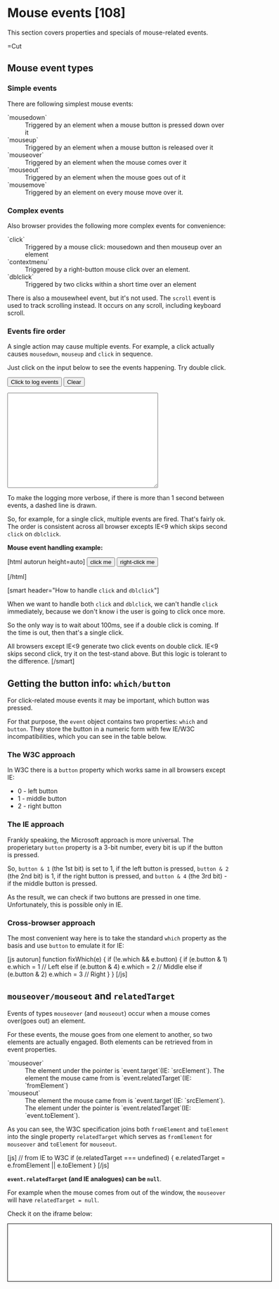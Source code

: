 
# Mouse events [108]

This section covers properties and specials of mouse-related events.

=Cut


## Mouse event types   


### Simple events   
There are following simplest mouse events:
<dl>
<dt>`mousedown`</dt>
<dd>Triggered by an element when a mouse button is pressed down over it</dd>
<dt>`mouseup`</dt>
<dd>Triggered by an element when a mouse button is released over it</dd>
<dt>`mouseover`</dt>
<dd>Triggered by an element when the mouse comes over it</dd>
<dt>`mouseout`</dt>
<dd>Triggered by an element when the mouse goes out of it</dd>
<dt>`mousemove`</dt>
<dd>Triggered by an element on every mouse move over it.</dd>
</dl>


### Complex events   
Also browser provides the following more complex events for convenience:

<dl>
<dt>`click`</dt>
<dd>Triggered by a mouse click: mousedown and then mouseup over an element</dd>
<dt>`contextmenu`</dt>
<dd>Triggered by a right-button mouse click over an element.</dd>
<dt>`dblclick`</dt>
<dd>Triggered by two clicks within a short time over an element</dd>
</dl>

There is also a mousewheel event, but it's not used. The `scroll` event is used to track scrolling instead. It occurs on any scroll, including keyboard scroll.


### Events fire order   

A single action may cause multiple events. For example, a click actually causes `mousedown`, `mouseup` and `click` in sequence.

Just click on the input below to see the events happening. Try double click.

<input onmousedown="return logMouse(event)" onmouseup="return logMouse(event)" onclick="return logMouse(event)" oncontextmenu="return logMouse(event)" ondblclick="return logMouse(event)" value="Click to log events" type="button" /> <input onclick="logClear('test')" value="Clear" type="button" /> <form id="testform" name="testform"> <textarea rows="14" cols="40"></textarea></form>

To make the logging more verbose, if there is more than 1 second between events, a dashed line is drawn. 

So, for example, for a single click, multiple events are fired. That's fairly ok. The order is consistent across all browser excepts IE&lt;9 which skips second `click` on `dblclick`.

<b>Mouse event handling example:</b>

[html autorun height=auto]
<input type="button" value="click me" id="btn">
<input type="button" value="right-click me" id="btn2">


<script> 
document.getElementById('btn').onclick = function() {
  alert('click!')
}

document.getElementById('btn2').oncontextmenu = function() {
  alert('right click!')
}
</script>
[/html]


[smart header="How to handle `click` and `dblclick`"]

When we want to handle both `click` and `dblclick`, we can't handle `click` immediately, because we don't know i the user is going to click once more. 

So the only way is to wait about 100ms, see if a double click is coming. If the time is out, then that's a single click. 

All browsers except IE&lt;9 generate two click events on double click. IE&lt;9 skips second click, try it on the test-stand above. But this logic is tolerant to the difference.
[/smart]



## Getting the button info: `which/button`   

For click-related mouse events it may be important, which button was pressed. 

For that purpose, the `event` object contains two properties: `which` and `button`. They store the button in a numeric form with few IE/W3C incompatibilities, which you can see in the table below.


### The W3C approach   

In W3C there is a `button` property which works same in all browsers except IE:

<ul>
<li>0 - left button</li>
<li>1 - middle button</li>
<li>2 - right button</li>
</ul>


### The IE approach   

Frankly speaking, the Microsoft approach is more universal. The properietary `button` property is a 3-bit number, every bit is up if the button is pressed.

So, <code>button & 1</code> (the 1st bit) is set to 1, if the left button is pressed, <code>button & 2</code> (the 2nd bit) is 1, if the right button is pressed, and <code>button & 4</code> (the 3rd bit) - if the middle button is pressed.

As the result, we can check if two buttons are pressed in one time. Unfortunately, this is possible only in IE. 


### Cross-browser approach   

The most convenient way here is to take the standard `which` property as the basis and use `button` to emulate it for IE:

[js autorun]
function fixWhich(e) {
  if (!e.which && e.button) {
    if (e.button & 1) e.which = 1      // Left
    else if (e.button & 4) e.which = 2 // Middle
    else if (e.button & 2) e.which = 3 // Right
  }
}
[/js]


## `mouseover/mouseout` and `relatedTarget`   

Events of types `mouseover` (and `mouseout`) occur when a mouse comes over(goes out) an element.

For these events, the mouse goes from one element to another, so two elements are actually engaged. Both elements can be retrieved from in event properties.

<dl>
<dt>`mouseover`</dt>
<dd>The element under the pointer is `event.target`(IE: `srcElement`).
The element the mouse came from is `event.relatedTarget`(IE: `fromElement`)
</dd>
<dt>`mouseout`</dt>
<dd>The element the mouse came from is `event.target`(IE: `srcElement`).
The element under the pointer is `event.relatedTarget`(IE: `event.toElement`).</dd>
</dl>
 
As you can see, the W3C specification joins both `fromElement` and `toElement` into the single property `relatedTarget` which serves as `fromElement` for `mouseover` and `toElement` for `mouseout`.

[js]
// from IE to W3C
if (e.relatedTarget === undefined) {
  e.relatedTarget = e.fromElement || e.toElement
}
[/js]

<b>`event.relatedTarget` (and IE analogues) can be `null`</b>.

For example when the mouse comes from out of the window, the `mouseover` will have `relatedTarget = null`.

Check it on the iframe below:

<iframe style="border:1px solid black; overflow: hidden; height:130px; width: 600px" src="/files/tutorial/browser/events/mouseoverout.html">

The source code in the playground: [play src="/assets/browser/events/mouseoverout.html"].



## `Mousemove` and `mouseover` frequency   

`Mousemove` triggers on every mouse movement. It's target is the topmost and most nested element which is covered by mouse.

[sum]
`Mousemove` and `mouseover/mouseout` trigger when browser internal timing allows.

That means if you move the mouse fast, intermediate DOM elements and parents are be skipped.
[/sum]

So you can move over an element without any `mousemove/mouseover` triggered on it.

You can move from a child through parent without any mouse event on the parent.

Although browser can skip intermediate elements, it guarantees that as far as `mouseover` was triggered, the `mouseout` will trigger too. 


### Test stand   

Try that on the test stand below. Move the mouse lightningly fast over the elements. There can be no events, or only the red `div` will get them, or only the green one.

Also try fast-moving it from the red child. The parent will be ignored.


<div id="green" class="green" onmouseover="return logMouseMove(event)" onmouseout="return logMouseMove(event)" onmousemove="return logMouseMove(event)" ><div id="red" class="red">Text</div></div>


<input onclick="logClear('move')" value="Clear" type="button" /> <form id="moveform" name="moveform"> <textarea rows="18" cols="40"></textarea></form>



## `Mouseout` to a child element   

The mouse pointer can only be over a <b>single</b> element in one moment of time. The one which is <i>topmost</i>, with maximal `z-index` and <i>deepest</i>, the most nested.

<b>When mouse goes to a child element, the parent triggers `mouseout`.</b> So it looks like the mouse has left the parent, but it just moved into a child.

The blue `DIV` in the example below has the event-printing handler.
See how it looks, move the mouse from blue to red.

<div class="parent" style="background:blue;width:200px;height:200px;position:relative" onmouseover="mol(event, this)" onmouseout="mol(event, this)">
    <div class="child" style="background:red;width:100px;height:100px;position:absolute;left:50px;top:50px">
    </div>
</div>

<textarea style="height:100px;width:400px" id="mouseoverlog"></textarea>
<input type="button" onclick="document.getElementById('mouseoverlog').value=''" value="Clear">

<script>
function mol(event, elem) {
  var area = document.getElementById("mouseoverlog")
  area.value += event.type+' '+elem.className+' [target: '+(event.target||event.srcElement).className+']\n'
  area.scrollTop = area.scrollHeight
}
</script>

When moving from the parent to the child, the events are:
<ol>
<li>`mouseout` on the parent</li>
<li>`mouseover` on the child, which bubbles to the parent and triggers it's handler.</li>
</ol>

So, there is actually a pair of events, which may spoil the code behavior if not taken into account.


### The `mouseenter/mouseleave` events.   

Usually, we don't want to care about the mouse moving to child elements.
All we want is to know when the mouse enters the element and when it leaves.

There are `mouseenter` and `mouseleave` events to handle this, described in <a href="http://www.w3.org/TR/DOM-Level-3-Events/#event-type-mouseenter">DOM Level 3</a> specification and supported by IE.

For the rest of the browsers, we need to filter out mouseouts to children. The standard trick is to check the `relatedTarget`, and do nothing if we are still inside the parent.

In the example below, we use `mouseout` for all browsers, but filter it through `isOutside` which ascends through parents of `relatedTarget` until it either meets the parent (this means we're inside) or reaches the top node (we're outside).

[html autorun run height=160]
<div style="padding:10px;border: 1px solid blue" id="parent">
 <p>Move the mouse in and outside of here. The blue box parent has <i>many</i> other <b>elements</b> inside.</p>
 <p>They do not generate extra `mouseover/mouseout` events.</p>
</div>
event

<script>
function isOutside(evt, parent) {
  var elem = evt.relatedTarget || evt.toElement || evt.fromElement

  while ( elem && elem !== parent) {
    elem = elem.parentNode;
  }

  if ( elem !== parent) {
    return true
  }
}

var parent = document.getElementById('parent')

parent.onmouseover = parent.onmouseout = function(e) {
  e = e || event
  
  if (isOutside(e, this)) {
    parent.nextSibling.nodeValue = new Date() + ' ' + e.type 
  } 
}   
</script>
[/html]


[task src="task/rollover.md"]


## Mouse coordinates: `clientX(Y)`,`pageX(Y)`   

For mouse-related event handling, a cross-browser way of getting coordinates is often needed.


### Relative to window   

There is a great cross-browser property pair `clientX/clientY` which contain coordinates relative to `window`.

If your window is 500x500, and the mouse is in the center, then  `clientX` and `clientY` are both equal to 250.

If you scroll down, left or up without moving the mouse - the values of  `clientX/clientY` don't change, because they are relative to the window, not the document.

Move the mouse over the input to see `clientX/clientY`:
[html]
<input onmousemove="this.value = event.clientX+':'+event.clientY">
[/html]
<input onmousemove="this.value = event.clientX+':'+event.clientY">



### Relative to document   

Usually, to process an event we need mouse position relative to document, with scroll. The W3C standard provides a property pair `pageX/pageY` for that. 

If your window is 500x500, and the mouse is in the middle, then both `pageX` and `pageY` equal 250. If you scroll it 250 pixels down, the value of `pageY` becomes 500. 

So, the pair `pageX/pageY` contains coordinates relative to document top-left corner, with all scrolls.

They are supported by all browsers except IE&lt;9. 

Move the mouse over the input to see `pageX/pageY` (except IE&lt;9):
[html]
<input onmousemove="this.value = event.pageX+':'+event.pageY">
[/html]
<input onmousemove="this.value = event.pageX+':'+event.pageY">


#### IE&lt;9 workaround   

In older IEs, page coordinates can be calculated by adding document scroll to `clientX/clientY`. 

If the document is in standards mode, then the page scroll is on  `HTML` element: `document.documentElement.scrollLeft`, in quirks mode it's on the `BODY`: `document.body.scrollLeft`.

So let's try both. And if nothing is set (possible if in quirks mode and the body hasn't loaded yet), then the scroll is `0`.

[js]
var html = document.documentElement
var body = document.body
e.pageX = e.clientX + (html.scrollLeft || body && body.scrollLeft || 0)
[/js]

We're almost done. But there is one more subtle feature for IE. The `document` in IE may be shifted from (0,0) position. The shift is kept in `document.documentElement.clientLeft/clientTop` (no quirks mode), so we'll need to take it into account as well.

The following code provides a reliable `pageX/pageY` for IE, even if it's not there:
[js autorun]
function fixPageXY(e) {
  if (e.pageX == null && e.clientX != null ) { 
    var html = document.documentElement
    var body = document.body

    e.pageX = e.clientX + (html.scrollLeft || body && body.scrollLeft || 0)
    e.pageX -= html.clientLeft || 0
    
    e.pageY = e.clientY + (html.scrollTop || body && body.scrollTop || 0)
    e.pageY -= html.clientTop || 0
  }
}
[/js]



### The demo of mouse coordinates   
 
The following example shows mouse coordinates relative to the document for all browsers.

[js autorun]
document.onmousemove = function(e) {
  e = e || window.event
  fixPageXY(e)

  document.getElementById('mouseX').value = e.pageX
  document.getElementById('mouseY').value = e.pageY
}
[/js]

Coordinate X:<input type="text" id="mouseX"/>
Coordinate Y:<input type="text" id="mouseY"/>


## Right click: `oncontextmenu`   

By default, the browser shows it's own context menu on right mouse click.
But if a javascript handler is set, it can suppress the native menu.

The only exception is older versions of Opera which require a special menu option to be enabled. Newer Opera 10.50+ is fine.

[html autorun height=auto]
<input type="button" oncontextmenu="alert('Custom menu');return false" value="Right-click me"/>
[/html]

In older version of Opera a typical solution was to replace `contextmenu` handler `Ctrl+click` combination or with a long click.



## Preventing selection   

A common problem with clicks on the text is selection. For example, you want to handle double click. Try double clicking the span below.

[html autorun height=auto]
<span ondblclick="alert('ok')">Text</span>
[/html]

The event handler works. But as a side effect, the text becomes selected. 

To stop the selection, we should prevent default browser action for <a href="http://msdn.microsoft.com/en-us/library/ms536969%28VS.85%29.aspx">selectstart</a> event in IE and `mousedown` in all other browsers.

The example below triggers click events correctly, but does not become selected.

[html autorun height=auto]
<span 
  ondblclick="alert('ok')"
  onselectstart="return false"
  onmousedown="return false"
>Text</span>
[/html]

The method described allow does not make an element unselectable. A user might want to select the text contents, and he is able to do it, for example by starting the mousedown near the element.


## Drag'n'drop   

An elementary drag'n'drop is easy. The algorithm is:
<ol>
<li>Track `mousedown` on the element. When triggers, start the drag'n'drop, assign handlers.</li>
<li>Drag by tracking `mousemove`. Make the element absolute positioned and move it's `left/top` with the mouse. 
By assigning them to `event.pageX/pageY` you match the top-left corner with the pointer. To put the element under the pointer, a shift is needed.</li>
<li>Finish with `mouseup` on the element</li>
</ol> 

In the following example, the ball image can be dragged around:
<div style="height:80px">
Click the ball and drag to move it.
[img src="/assets/browser/events/ball.gif"]
</div>

[js autorun]
document.getElementById('ball').onmousedown = function() {
  this.style.position = 'absolute'

  var self = this

  document.onmousemove = function(e) {
    e = e || event
    fixPageXY(e)  
    // put ball center under mouse pointer. 25 is half of width/height
    self.style.left = e.pageX-25+'px' 
    self.style.top = e.pageY-25+'px' 
  }
  this.onmouseup = function() {
    document.onmousemove = null
  }
}

//document.getElementById('ball').ondragstart = function() { return false }
[/js]

Try it in Firefox, in IE. Doesn't work well, right? 

That's because of the commented last line. Browser starts it's own drag'n'drop for the image which spoils our custom processing.

Cancelling browser default action for drag'n'drop is required here. 

The fixed example:
<div style="height:80px">
Click the ball and drag to move it.
[img src="/assets/browser/events/ball.gif"]
</div>

[js autorun hide="Show full code with uncommented ondragstart"]
document.getElementById('ball2').onmousedown = function() {
  this.style.position = 'absolute'

  var self = this

  document.onmousemove = function(e) {
    e = e || event
    fixPageXY(e) 
   
    self.style.left = e.pageX-25+'px' 
    self.style.top = e.pageY-25+'px' 
  }
  this.onmouseup = function() {
    document.onmousemove = null
  }
}

document.getElementById('ball2').ondragstart = function() { return false }
[/js]

In real applications there are additional mouse handlers which detect when the dragged object comes over possible targets and highlight these targets. Also the drop usually leads to more complex processing. 

[ponder header="Why `mousemove` is on `document`, not on `ball`?"]
Really, why? From the first sight, the mouse is always over the ball. The coordinates are always same, no matter which element catches the event. So using `ball.onmousemove` instead of `document.onmousemove` may seem fine.

But actually, the <i>mouse is not over the ball</i>. Remember, the browser registers `mousemove` often, but not for every pixel. 

A swift move will trigger `mousemove` on the far end of the page. That's why we need to track `mousemove` on the whole `document`.
[/ponder]

[smart header="Native drag'n'drop"]
Several browsers (Firefox, Safari/Chrome) support native drag'n'drop events. 

Their main benefit is that they allow to drag an arbitrary file into the browser, so that JavaScript is able to get their binary contents.

For regular in-browser drag'n'drop, mouse events work good enough.
[/smart]



## Summary   

Mouse events got the following additional standard properties:

<ul>
<li>The mouse button: `which`</li>
<li>Trigger elements: `target/relatedTarget`</li>
<li>Coordinates relative to the window: `clientX/clientY`</li>
<li>Coordinates relative to the document: `pageX/pageY`</li>
</ul>

There are incompatibilities around, but they are easily solvable as described above.

`Mouseover, mousemove, mouseout` have special features:
<ol>
<li>`Mouseover` and `mouseout` are only events which have second target: `relatedTarget` (`toElement` || `srcElement` in IE).</li>
<li>`Mouseout` triggers when mouse leaves the parent for it's child. Use `mouseenter/mouseleave` and their emulation to skip such events.</li>
<li>`Mouseover, mousemove, mouseout` can skip elements. The mouse may appear immediately over a child skipping all it's parents.</li>
</ol>

Additional recipes:

<ul>
<li>You can prevent selection with `selectstart/mousedown` handlers when making controls from text elements.</li>
<li>When using <code>mousedown -&gt; mousemove</code> interaction, like custom drag'n'drop, it is usually required to prevent `dragstart`.</li>
</ul>


[task src="task/tree-hide-children.md"]

=Head

<link rel="stylesheet" type="text/css" href="/files/tutorial/browser/events/mouse.css"/>
<script src="/files/tutorial/browser/events/log.js"></script>

<script type="text/javascript">
function highlightMe(elem) {
    elem.style.backgroundColor='yellow'
    alert(elem.className)
    elem.style.backgroundColor = ''
}

function highlightMe2(e) {
    highlightMe(e.currentTarget);
}
</script>
